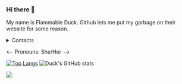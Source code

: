### Hi there 👋
My name is Flammable Duck. Github lets me put my garbage on their website for some reason.

<details>
  <summary> Contacts </summary>
  
    Discord: #Flammable Duck#9577
    Email: flammableduck@protonmail.com
    Matrix: @flammableduck:matrix.org
  
</details>

<-- Pronouns: She/Her -->

[![Top Langs](https://github-readme-stats.vercel.app/api/top-langs/?username=Flammable-Duck&theme=dracula)](https://github.com/anuraghazra/github-readme-stats)
![Duck's GitHub stats](https://github-readme-stats.vercel.app/api?username=Flammable-Duck&show_icons=true&theme=dracula)



![](https://komarev.com/ghpvc/?username=Flammable-Duck&color=blueviolet&style=flat-square&label=Page_Hits)
<!--
**Flammable-Duck/Flammable-Duck** is a ✨ _special_ ✨ repository because its `README.md` (this file) appears on your GitHub profile.

Here are some ideas to get you started:

- 🔭 I’m currently working on ...
- 🌱 I’m currently learning ...
- 👯 I’m looking to collaborate on ...
- 🤔 I’m looking for help with ...
- 💬 Ask me about ...
- 📫 How to reach me: ...
- 😄 Pronouns: ...
- ⚡ Fun fact: ...
-->
